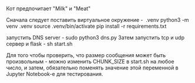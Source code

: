 Кот предпочитает "Milk" и "Meat"



Сначала следует поставить виртуальное окружение -  .venv
python3 -m venv .venv
source .venv/bin/activate
pip install -r requirements.txt

запустить DNS server - sudo python3 dns.py
Затем запустить tcp и udp сервер и flask - sh start.sh


Для того чтобы проверить, что размер сообщения может быть произвольным - можно изменить CHUNK_SIZE в start.sh на любое число, и затем, обязательно поменять значение этой переменной в Jupyter Notebook-е для тестирования.